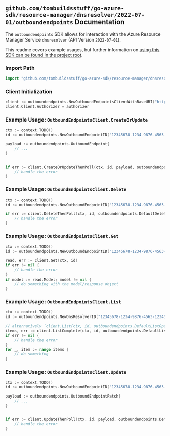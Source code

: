 
## `github.com/tombuildsstuff/go-azure-sdk/resource-manager/dnsresolver/2022-07-01/outboundendpoints` Documentation

The `outboundendpoints` SDK allows for interaction with the Azure Resource Manager Service `dnsresolver` (API Version `2022-07-01`).

This readme covers example usages, but further information on [using this SDK can be found in the project root](https://github.com/tombuildsstuff/go-azure-sdk/tree/main/docs).

### Import Path

```go
import "github.com/tombuildsstuff/go-azure-sdk/resource-manager/dnsresolver/2022-07-01/outboundendpoints"
```


### Client Initialization

```go
client := outboundendpoints.NewOutboundEndpointsClientWithBaseURI("https://management.azure.com")
client.Client.Authorizer = authorizer
```


### Example Usage: `OutboundEndpointsClient.CreateOrUpdate`

```go
ctx := context.TODO()
id := outboundendpoints.NewOutboundEndpointID("12345678-1234-9876-4563-123456789012", "example-resource-group", "dnsResolverValue", "outboundEndpointValue")

payload := outboundendpoints.OutboundEndpoint{
	// ...
}


if err := client.CreateOrUpdateThenPoll(ctx, id, payload, outboundendpoints.DefaultCreateOrUpdateOperationOptions()); err != nil {
	// handle the error
}
```


### Example Usage: `OutboundEndpointsClient.Delete`

```go
ctx := context.TODO()
id := outboundendpoints.NewOutboundEndpointID("12345678-1234-9876-4563-123456789012", "example-resource-group", "dnsResolverValue", "outboundEndpointValue")

if err := client.DeleteThenPoll(ctx, id, outboundendpoints.DefaultDeleteOperationOptions()); err != nil {
	// handle the error
}
```


### Example Usage: `OutboundEndpointsClient.Get`

```go
ctx := context.TODO()
id := outboundendpoints.NewOutboundEndpointID("12345678-1234-9876-4563-123456789012", "example-resource-group", "dnsResolverValue", "outboundEndpointValue")

read, err := client.Get(ctx, id)
if err != nil {
	// handle the error
}
if model := read.Model; model != nil {
	// do something with the model/response object
}
```


### Example Usage: `OutboundEndpointsClient.List`

```go
ctx := context.TODO()
id := outboundendpoints.NewDnsResolverID("12345678-1234-9876-4563-123456789012", "example-resource-group", "dnsResolverValue")

// alternatively `client.List(ctx, id, outboundendpoints.DefaultListOperationOptions())` can be used to do batched pagination
items, err := client.ListComplete(ctx, id, outboundendpoints.DefaultListOperationOptions())
if err != nil {
	// handle the error
}
for _, item := range items {
	// do something
}
```


### Example Usage: `OutboundEndpointsClient.Update`

```go
ctx := context.TODO()
id := outboundendpoints.NewOutboundEndpointID("12345678-1234-9876-4563-123456789012", "example-resource-group", "dnsResolverValue", "outboundEndpointValue")

payload := outboundendpoints.OutboundEndpointPatch{
	// ...
}


if err := client.UpdateThenPoll(ctx, id, payload, outboundendpoints.DefaultUpdateOperationOptions()); err != nil {
	// handle the error
}
```
